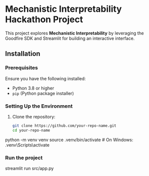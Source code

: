 # Mechanistic Interpretability Hackathon Project

This project explores **Mechanistic Interpretability** by leveraging the Goodfire SDK and Streamlit for building an interactive interface.

## Installation

### Prerequisites
Ensure you have the following installed:
- Python 3.8 or higher
- `pip` (Python package installer)

### Setting Up the Environment
1. Clone the repository:
   ```bash
   git clone https://github.com/your-repo-name.git
   cd your-repo-name

python -m venv venv
source .venv/bin/activate  # On Windows: .venv\Scripts\activate

### Run the project
streamlit run src/app.py